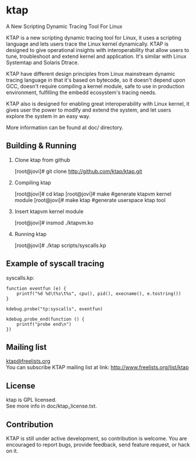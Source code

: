 ktap
====

A New Scripting Dynamic Tracing Tool For Linux

KTAP is a new scripting dynamic tracing tool for Linux,
it uses a scripting language and lets users trace the Linux kernel dynamically.
KTAP is designed to give operational insights with interoperability
that allow users to tune, troubleshoot and extend kernel and application.
It's similar with Linux Systemtap and Solaris Dtrace.

KTAP have different design principles from Linux mainstream dynamic tracing
language in that it's based on bytecode, so it doesn't depend upon GCC,
doesn't require compiling a kernel module, safe to use in production
environment, fulfilling the embedd ecosystem's tracing needs.


KTAP also is designed for enabling great interoperability with Linux kernel,
it gives user the power to modify and extend the system, and let users
explore the system in an easy way.

More information can be found at doc/ directory.

Building & Running
------------------

1) Clone ktap from github  

	[root@jovi]# git clone http://github.com/ktap/ktap.git

2) Compiling ktap  

	[root@jovi]# cd ktap
	[root@jovi]# make       #generate ktapvm kernel module
	[root@jovi]# make ktap  #generate userspace ktap tool

3) Insert ktapvm kernel module  

	[root@jovi]# insmod ./ktapvm.ko

4) Running ktap  

	[root@jovi]# ./ktap scripts/syscalls.kp

Example of syscall tracing
--------------------------

syscalls.kp:  

	function eventfun (e) {
		printf("%d %d\t%s\t%s", cpu(), pid(), execname(), e.tostring())
	}

	kdebug.probe("tp:syscalls", eventfun)

	kdebug.probe_end(function () {
		printf("probe end\n")
	})

Mailing list
------------
ktap@freelists.org  
You can subscribe KTAP mailing list at link: http://www.freelists.org/list/ktap

License
-------
ktap is GPL licensed.  
See more info in doc/ktap_license.txt.


Contribution
------------
KTAP is still under active development, so contribution is welcome.
You are encouraged to report bugs, provide feedback, send feature request,
or hack on it.

